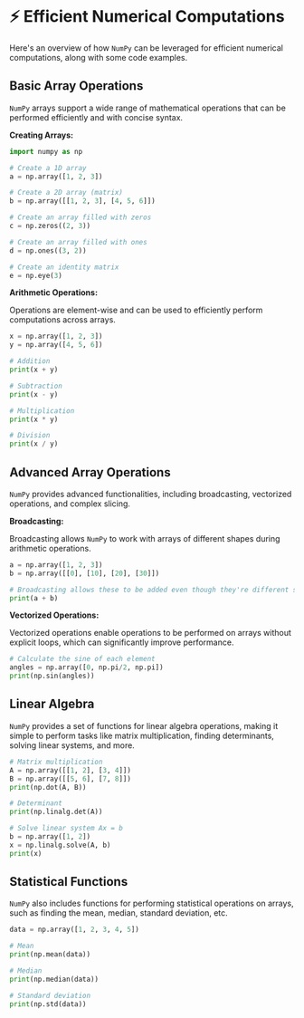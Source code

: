# ⚡ Efficient Numerical Computations

Here's an overview of how `NumPy` can be leveraged for efficient numerical computations, along with some code examples.

## Basic Array Operations

`NumPy` arrays support a wide range of mathematical operations that can be performed efficiently and with concise syntax.

**Creating Arrays:**

```python
import numpy as np

# Create a 1D array
a = np.array([1, 2, 3])

# Create a 2D array (matrix)
b = np.array([[1, 2, 3], [4, 5, 6]])

# Create an array filled with zeros
c = np.zeros((2, 3))

# Create an array filled with ones
d = np.ones((3, 2))

# Create an identity matrix
e = np.eye(3)
```

**Arithmetic Operations:**

Operations are element-wise and can be used to efficiently perform computations across arrays.

```python
x = np.array([1, 2, 3])
y = np.array([4, 5, 6])

# Addition
print(x + y)

# Subtraction
print(x - y)

# Multiplication
print(x * y)

# Division
print(x / y)
```

## Advanced Array Operations

`NumPy` provides advanced functionalities, including broadcasting, vectorized operations, and complex slicing.

**Broadcasting:**

Broadcasting allows `NumPy` to work with arrays of different shapes during arithmetic operations.

```python
a = np.array([1, 2, 3])
b = np.array([[0], [10], [20], [30]])

# Broadcasting allows these to be added even though they're different shapes
print(a + b)
```

**Vectorized Operations:**

Vectorized operations enable operations to be performed on arrays without explicit loops, which can significantly improve performance.

```python
# Calculate the sine of each element
angles = np.array([0, np.pi/2, np.pi])
print(np.sin(angles))
```

## Linear Algebra

`NumPy` provides a set of functions for linear algebra operations, making it simple to perform tasks like matrix multiplication, finding determinants, solving linear systems, and more.

```python
# Matrix multiplication
A = np.array([[1, 2], [3, 4]])
B = np.array([[5, 6], [7, 8]])
print(np.dot(A, B))

# Determinant
print(np.linalg.det(A))

# Solve linear system Ax = b
b = np.array([1, 2])
x = np.linalg.solve(A, b)
print(x)
```

## Statistical Functions

`NumPy` also includes functions for performing statistical operations on arrays, such as finding the mean, median, standard deviation, etc.

```python
data = np.array([1, 2, 3, 4, 5])

# Mean
print(np.mean(data))

# Median
print(np.median(data))

# Standard deviation
print(np.std(data))
```